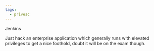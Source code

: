 ```yaml
---
tags:
  - privesc
---
```

Jenkins

Just hack an enterprise application which generally runs with elevated privileges to get a nice foothold, doubt it will be on the exam though.